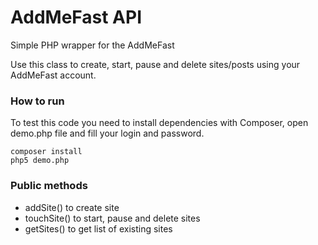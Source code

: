 # AddMeFast API
Simple PHP wrapper for the AddMeFast

Use this class to create, start, pause and delete sites/posts using your AddMeFast account.

### How to run

To test this code you need to install dependencies with Composer, open demo.php file and fill your login and password.

```shell
composer install
php5 demo.php
```

### Public methods

- addSite() to create site
- touchSite() to start, pause and delete sites
- getSites() to get list of existing sites